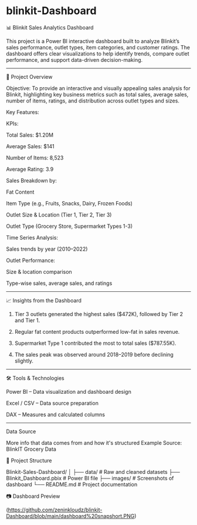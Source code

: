 # blinkit-Dashboard  
📊 Blinkit Sales Analytics Dashboard

This project is a Power BI interactive dashboard built to analyze Blinkit’s sales performance, outlet types, item categories, and customer ratings. The dashboard offers clear visualizations to help identify trends, compare outlet performance, and support data-driven decision-making.


---

🚀 Project Overview

Objective:
To provide an interactive and visually appealing sales analysis for Blinkit, highlighting key business metrics such as total sales, average sales, number of items, ratings, and distribution across outlet types and sizes.

Key Features:

KPIs:

Total Sales: $1.20M

Average Sales: $141

Number of Items: 8,523

Average Rating: 3.9


Sales Breakdown by:

Fat Content

Item Type (e.g., Fruits, Snacks, Dairy, Frozen Foods)

Outlet Size & Location (Tier 1, Tier 2, Tier 3)

Outlet Type (Grocery Store, Supermarket Types 1-3)


Time Series Analysis:

Sales trends by year (2010–2022)


Outlet Performance:

Size & location comparison

Type-wise sales, average sales, and ratings

---

📈 Insights from the Dashboard

1. Tier 3 outlets generated the highest sales ($472K), followed by Tier 2 and Tier 1.


2. Regular fat content products outperformed low-fat in sales revenue.


3. Supermarket Type 1 contributed the most to total sales ($787.55K).


4. The sales peak was observed around 2018–2019 before declining slightly.

---

🛠 Tools & Technologies

Power BI – Data visualization and dashboard design

Excel / CSV – Data source preparation

DAX – Measures and calculated columns

---
Data Source

More info that data comes from and how it's structured
Example
Source: BlinkIT Grocery Data

  📂 Project Structure

Blinkit-Sales-Dashboard/
│
├── data/               # Raw and cleaned datasets
├── Blinkit_Dashboard.pbix   # Power BI file
├── images/             # Screenshots of dashboard
└── README.md           # Project documentation

📷 Dashboard Preview

(https://github.com/zeninkloudz/blinkit-Dashboard/blob/main/dashboard%20snapshort.PNG)
